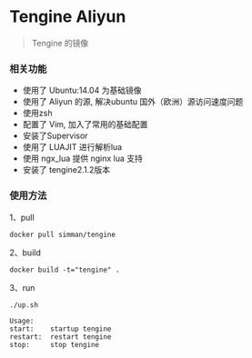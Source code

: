 # Tengine Aliyun

> Tengine 的镜像


### 相关功能
- 使用了 Ubuntu:14.04 为基础镜像
- 使用了 Aliyun 的源, 解决ubuntu 国外（欧洲）源访问速度问题
- 使用zsh
- 配置了 Vim, 加入了常用的基础配置
- 安装了Supervisor
- 使用了 LUAJIT 进行解析lua
- 使用 ngx_lua 提供 nginx lua 支持
- 安装了 tengine2.1.2版本

### 使用方法

1、pull 

```
docker pull simman/tengine
```

2、build

```
docker build -t="tengine" .
```

3、run

`./up.sh`

```
Usage:
start:    startup tengine
restart:  restart tengine
stop:     stop tengine
```
